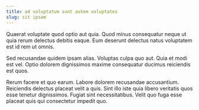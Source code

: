 ```yaml
---
title: ad voluptatum sunt autem voluptates
slug: sit ipsam
---
```


Quaerat voluptate quod optio aut quia. Quod minus consequatur neque ut quia rerum delectus debitis eaque. Eum deserunt delectus natus voluptatem est id rem ut omnis.

Sed recusandae quidem ipsam alias. Voluptas culpa quo aut. Quia et modi est vel. Optio dolorem dignissimos maxime consequatur ducimus reiciendis est quos.

Rerum facere et quo earum. Labore dolorem recusandae accusantium. Reiciendis delectus placeat velit a quis. Sint illo iste quia libero veritatis quos esse tenetur dignissimos. Fugiat sint necessitatibus. Velit quo fuga esse placeat quis qui consectetur impedit quo.
